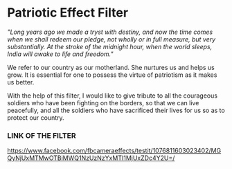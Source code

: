 # Patriotic Effect Filter 

*"Long years ago we made a tryst with destiny, and now the time comes when we shall redeem our pledge, not wholly or in full measure, but very substantially. At the stroke of the midnight hour, when the world sleeps, India will awake to life and freedom."* 

We refer to our country as our motherland. She nurtures us and helps us grow. It is essential for one to possess the virtue of patriotism as it makes us better. 

With the help of this filter, I would like to give tribute to all the courageous soldiers who have been fighting on the borders, so that we can live peacefully, and all the soldiers who have sacrificed their lives for us so as to protect our country. 

### LINK OF THE FILTER 

https://www.facebook.com/fbcameraeffects/testit/1076811603023402/MGQyNjUxMTMwOTBiMWQ1NzUzNzYxMTI1MjUxZDc4Y2U=/







